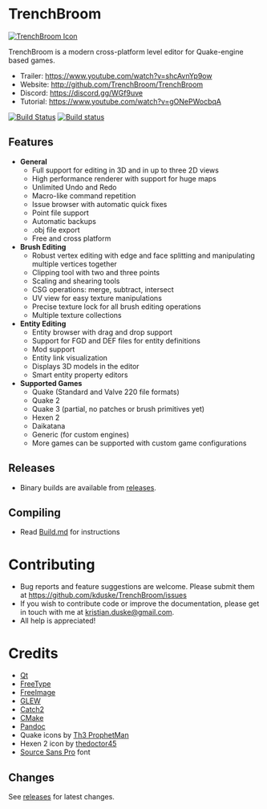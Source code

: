 # TrenchBroom

[![TrenchBroom Icon](app/resources/graphics/images/AppIcon.png)](https://www.youtube.com/watch?v=shcAvnYp9ow)

TrenchBroom is a modern cross-platform level editor for Quake-engine based games.

- Trailer:   https://www.youtube.com/watch?v=shcAvnYp9ow
- Website:   http://github.com/TrenchBroom/TrenchBroom
- Discord:   https://discord.gg/WGf9uve
- Tutorial:  https://www.youtube.com/watch?v=gONePWocbqA

[![Build Status](https://travis-ci.org/TrenchBroom/TrenchBroom.svg)](https://travis-ci.org/TrenchBroom/TrenchBroom) [![Build status](https://ci.appveyor.com/api/projects/status/github/TrenchBroom/trenchbroom?svg=true)](https://ci.appveyor.com/project/TrenchBroom/trenchbroom)

## Features
* **General**
	- Full support for editing in 3D and in up to three 2D views
	- High performance renderer with support for huge maps
	- Unlimited Undo and Redo
	- Macro-like command repetition
	- Issue browser with automatic quick fixes
	- Point file support
	- Automatic backups
	- .obj file export
	- Free and cross platform
* **Brush Editing**
	- Robust vertex editing with edge and face splitting and manipulating multiple vertices together
	- Clipping tool with two and three points
	- Scaling and shearing tools
	- CSG operations: merge, subtract, intersect
	- UV view for easy texture manipulations
	- Precise texture lock for all brush editing operations
	- Multiple texture collections
* **Entity Editing**
	- Entity browser with drag and drop support
	- Support for FGD and DEF files for entity definitions
	- Mod support
	- Entity link visualization
	- Displays 3D models in the editor
	- Smart entity property editors
* **Supported Games**
	- Quake (Standard and Valve 220 file formats)
	- Quake 2
	- Quake 3 (partial, no patches or brush primitives yet)
	- Hexen 2
	- Daikatana
	- Generic (for custom engines)
	- More games can be supported with custom game configurations


## Releases
- Binary builds are available from [releases](https://github.com/kduske/TrenchBroom/releases).

## Compiling
- Read [Build.md](Build.md) for instructions

# Contributing
- Bug reports and feature suggestions are welcome. Please submit them at https://github.com/kduske/TrenchBroom/issues
- If you wish to contribute code or improve the documentation, please get in touch with me at kristian.duske@gmail.com.
- All help is appreciated!

# Credits
- [Qt](https://www.qt.io/)
- [FreeType](https://www.freetype.org/)
- [FreeImage](http://freeimage.sourceforge.net/)
- [GLEW](http://glew.sourceforge.net/)
- [Catch2](https://github.com/catchorg/Catch2)
- [CMake](https://cmake.org/)
- [Pandoc](https://www.pandoc.org/)
- Quake icons by [Th3 ProphetMan](https://www.deviantart.com/th3-prophetman)
- Hexen 2 icon by [thedoctor45](https://www.deviantart.com/thedoctor45)
- [Source Sans Pro](https://fonts.google.com/specimen/Source+Sans+Pro) font

## Changes
See [releases](https://github.com/TrenchBroom/TrenchBroom/releases) for latest changes.
